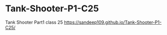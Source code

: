 # Tank-Shooter-P1-C25
Tank Shooter Part1 class 25
 https://sandeep109.github.io/Tank-Shooter-P1-C25/
